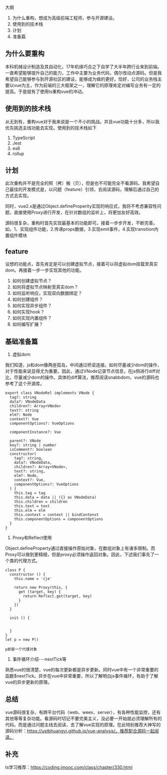 大纲

1. 为什么重构，想成为高级前端工程师，参与开源建设。
2. 使用到的技术栈
3. 计划
4. 准备篇



## 为什么要重构

本科机械设计制造及其自动化，17年机缘巧合之下自学了大半年跨行业来到前端。一直希望能够提升自己的能力，工作中主要为业务代码，偶尔改动点源码。但是我希望自己能够参与到开源社区的建设，能够成为做的更好。恰好，公司的业务栈主要以vue为主，作为前端的三大框架之一，理解它的原理肯定对编写业务有一定的提高。于是就有了使用ts重构vue的冲动。

## 使用到的技术栈

从无到有，重构vue对于我来说是一个不小的挑战。并且vue功能十分多，所以我优先挑选主线功能去实现。使用到的技术栈如下

1. TypeScript
2. Jest
3. es6
4. rollup

## 计划

此次重构并不是完全的照（拷）搬（贝），但是也不可能完全不看源码。我希望自己最佳的开发模式是，以问题（feature）引领，去阅读源码，理解后通过自己的方式去实现。

同时，vue2.x是通过Object.defineProperity实现的响应式，我将不考虑兼容性问题，直接使用Proxy进行开发，在针对数组的监听上，将更加友好高效。

源码很复杂，重构时首先实现最基本的功能即可。接着一步步开发，不断完善。
如，1、实现组件功能，2.传递props数据，3.实现emit事件，4.实现transition内置组件模块


## feature

设想的功能点，首先肯定是可以创建虚拟节点，接着可以将虚拟dom挂载至真实dom。再接着一步一步实现其他的功能。

1. 如何创建虚拟节点？
2. 如何将虚拟节点映射至真实dom？
3. 如何监听响应，实现双向数据绑定？
4. 如何创建组件？
5. 如何实现异步组件？
6. 如何实现hook？
7. 如何实现内置组件？
8. 如何编写扩展？

## 基础准备篇

1. 虚拟dom

我们知道，js和dom像两座孤岛，中间通过桥梁连接。如何尽量减少dom的操作，对于性能来说显得尤为重要。因此，通过VNode记录节点信息，在js侧进行diff对比，尽量减少dom的操作。具体的diff算法，推荐阅读snabbdom，vue的源码也参考了这个开源库。

```
export class VNodeRel implements VNode {
  tag?: string
  data?: VNodeData
  children?: Array<VNode>
  text?: string
  elm?: Node
  context?: Vue
  componentOptions?: VueOptions

  componentInstance?: Vue

  parent?: VNode
  key?: string | number
  isComment?: boolean
  constructor(
    tag?: string,
    data?: VNodeData,
    children?: Array<VNode>,
    text?: string,
    elm?: Node,
    context?: Vue,
    componentOptions?: VueOptions
  ) {
    this.tag = tag
    this.data = data || ({} as VNodeData)
    this.children = children
    this.text = text
    this.elm = elm
    this.context = context || bindContenxt
    this.componentOptions = componentOptions
  }
}
```


1. Proxy和Reflect使用

Object.defineProperty通过直接操作原始对象，在数组对象上有诸多限制。而Proxy可以做到更精细，但是proxy必须操作返回对象。因此，下述我们事先了一个类的代理方式。

```
class P {
  constructor () {
    this.name = 'cje'

    return new Proxy(this, {
      get (target, key) {
        return Reflect.get(target, key)
      }
    })
  }

  init () {
    

  }
}
let p = new P()

p即是一个代理对象

```

1. 事件循环介绍---nextTick等

熟悉vue的很清楚，vue的每次更新都是异步更新。同时vue中有一个非常重要的函数$nextTick。异步在vue中非常重要，所以了解明白js事件循环，有助于了解vue的异步更新的原理。


## 总结

vue源码很复杂，有跨平台代码（web、weex、server），有各种性能监控，还有其他等等复杂功能。看源码时切记不要完美主义，没必要一开始就必须理解所有的代码。而是通过问题主线去阅读，去了解vue实现的原理。在此特别推荐大神写的源码分析：https://ustbhuangyi.github.io/vue-analysis/。推荐配合源码一起阅读。

## 补充

ts学习推荐：https://coding.imooc.com/class/chapter/330.html
